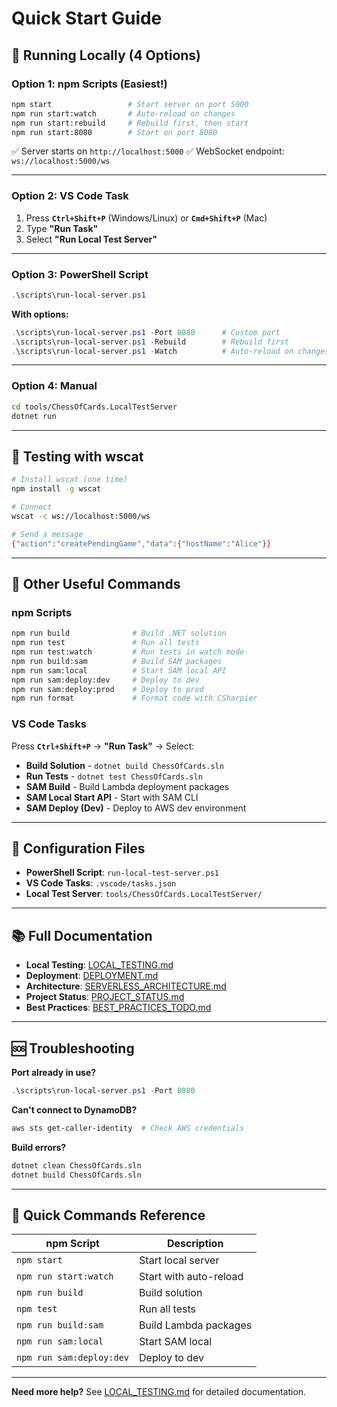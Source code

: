# Quick Start Guide

## 🚀 Running Locally (4 Options)

### Option 1: npm Scripts (Easiest!)
```bash
npm start                 # Start server on port 5000
npm run start:watch       # Auto-reload on changes
npm run start:rebuild     # Rebuild first, then start
npm run start:8080        # Start on port 8080
```

✅ Server starts on `http://localhost:5000`
✅ WebSocket endpoint: `ws://localhost:5000/ws`

---

### Option 2: VS Code Task
1. Press **`Ctrl+Shift+P`** (Windows/Linux) or **`Cmd+Shift+P`** (Mac)
2. Type **"Run Task"**
3. Select **"Run Local Test Server"**

---

### Option 3: PowerShell Script
```powershell
.\scripts\run-local-server.ps1
```

**With options:**
```powershell
.\scripts\run-local-server.ps1 -Port 8080      # Custom port
.\scripts\run-local-server.ps1 -Rebuild        # Rebuild first
.\scripts\run-local-server.ps1 -Watch          # Auto-reload on changes
```

---

### Option 4: Manual
```bash
cd tools/ChessOfCards.LocalTestServer
dotnet run
```

---

## 🧪 Testing with wscat

```bash
# Install wscat (one time)
npm install -g wscat

# Connect
wscat -c ws://localhost:5000/ws

# Send a message
{"action":"createPendingGame","data":{"hostName":"Alice"}}
```

---

## 🔨 Other Useful Commands

### npm Scripts
```bash
npm run build              # Build .NET solution
npm run test               # Run all tests
npm run test:watch         # Run tests in watch mode
npm run build:sam          # Build SAM packages
npm run sam:local          # Start SAM local API
npm run sam:deploy:dev     # Deploy to dev
npm run sam:deploy:prod    # Deploy to prod
npm run format             # Format code with CSharpier
```

### VS Code Tasks
Press **`Ctrl+Shift+P`** → **"Run Task"** → Select:

- **Build Solution** - `dotnet build ChessOfCards.sln`
- **Run Tests** - `dotnet test ChessOfCards.sln`
- **SAM Build** - Build Lambda deployment packages
- **SAM Local Start API** - Start with SAM CLI
- **SAM Deploy (Dev)** - Deploy to AWS dev environment

---

## 📝 Configuration Files

- **PowerShell Script**: `run-local-test-server.ps1`
- **VS Code Tasks**: `.vscode/tasks.json`
- **Local Test Server**: `tools/ChessOfCards.LocalTestServer/`

---

## 📚 Full Documentation

- **Local Testing**: [LOCAL_TESTING.md](LOCAL_TESTING.md)
- **Deployment**: [DEPLOYMENT.md](DEPLOYMENT.md)
- **Architecture**: [SERVERLESS_ARCHITECTURE.md](SERVERLESS_ARCHITECTURE.md)
- **Project Status**: [PROJECT_STATUS.md](PROJECT_STATUS.md)
- **Best Practices**: [BEST_PRACTICES_TODO.md](BEST_PRACTICES_TODO.md)

---

## 🆘 Troubleshooting

**Port already in use?**
```powershell
.\scripts\run-local-server.ps1 -Port 8080
```

**Can't connect to DynamoDB?**
```bash
aws sts get-caller-identity  # Check AWS credentials
```

**Build errors?**
```bash
dotnet clean ChessOfCards.sln
dotnet build ChessOfCards.sln
```

---

## 🎯 Quick Commands Reference

| npm Script | Description |
|-----------|-------------|
| `npm start` | Start local server |
| `npm run start:watch` | Start with auto-reload |
| `npm run build` | Build solution |
| `npm test` | Run all tests |
| `npm run build:sam` | Build Lambda packages |
| `npm run sam:local` | Start SAM local |
| `npm run sam:deploy:dev` | Deploy to dev |

---

**Need more help?** See [LOCAL_TESTING.md](LOCAL_TESTING.md) for detailed documentation.
